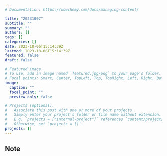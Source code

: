 ```yaml
---
# Documentation: https://wowchemy.com/docs/managing-content/

title: "20231007"
subtitle: ""
summary: ""
authors: []
tags: []
categories: []
date: 2023-10-06T15:14:39Z
lastmod: 2023-10-06T15:14:39Z
featured: false
draft: false

# Featured image
# To use, add an image named `featured.jpg/png` to your page's folder.
# Focal points: Smart, Center, TopLeft, Top, TopRight, Left, Right, BottomLeft, Bottom, BottomRight.
image:
  caption: ""
  focal_point: ""
  preview_only: false

# Projects (optional).
#   Associate this post with one or more of your projects.
#   Simply enter your project's folder or file name without extension.
#   E.g. `projects = ["internal-project"]` references `content/project/deep-learning/index.md`.
#   Otherwise, set `projects = []`.
projects: []
---
```


## Note

